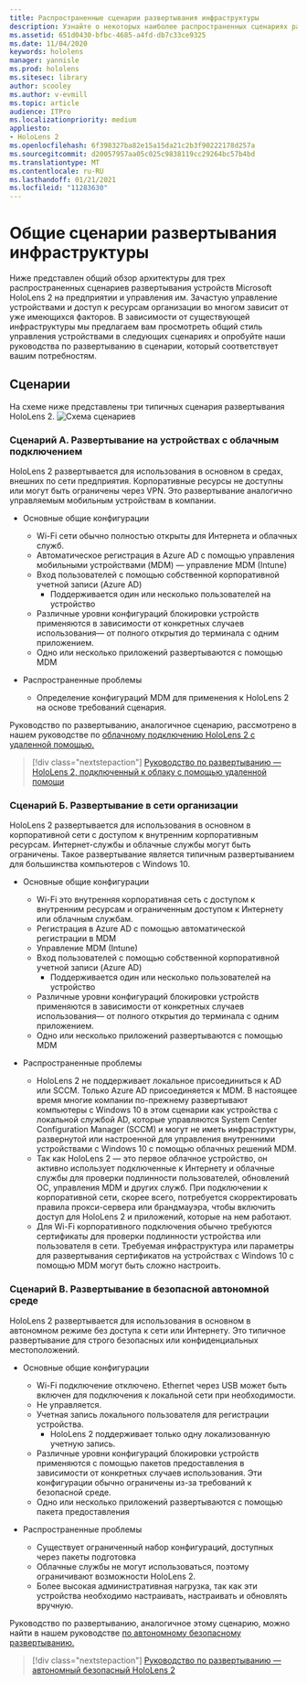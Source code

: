```yaml
---
title: Распространенные сценарии развертывания инфраструктуры
description: Узнайте о некоторых наиболее распространенных сценариях развертывания, основанных на различных развертываниях инфраструктуры для смешанной реальности.
ms.assetid: 651d0430-bfbc-4685-a4fd-db7c33ce9325
ms.date: 11/04/2020
keywords: hololens
manager: yannisle
ms.prod: hololens
ms.sitesec: library
author: scooley
ms.author: v-evmill
ms.topic: article
audience: ITPro
ms.localizationpriority: medium
appliesto:
- HoloLens 2
ms.openlocfilehash: 6f398327ba82e15a15da21c2b3f90222178d257a
ms.sourcegitcommit: d20057957aa05c025c9838119cc29264bc57b4bd
ms.translationtype: MT
ms.contentlocale: ru-RU
ms.lasthandoff: 01/21/2021
ms.locfileid: "11283630"
---
```

# Общие сценарии развертывания инфраструктуры

Ниже представлен общий обзор архитектуры для трех распространенных сценариев развертывания устройств Microsoft HoloLens 2 на предприятии и управления им. Зачастую управление устройствами и доступ к ресурсам организации во многом зависит от уже имеющихся факторов. В зависимости от существующей инфраструктуры мы предлагаем вам просмотреть общий стиль управления устройствами в следующих сценариях и опробуйте наши руководства по развертыванию в сценарии, который соответствует вашим потребностям.

## Сценарии

На схеме ниже представлены три типичных сценария развертывания HoloLens 2.
![Схема сценариев](images/scenarios.jpg)

### Сценарий А. Развертывание на устройствах с облачным подключением

HoloLens 2 развертывается для использования в основном в средах, внешних по сети предприятия. Корпоративные ресурсы не доступны или могут быть ограничены через VPN. Это развертывание аналогично управляемым мобильным устройствам в компании.
 * Основные общие конфигурации
   * Wi-Fi сети обычно полностью открыты для Интернета и облачных служб.
   * Автоматическое регистрация в Azure AD с помощью управления мобильными устройствами (MDM) — управление MDM (Intune)
   * Вход пользователей с помощью собственной корпоративной учетной записи (Azure AD)
     * Поддерживается один или несколько пользователей на устройство
   * Различные уровни конфигураций блокировки устройств применяются в зависимости от конкретных случаев использования— от полного открытия до терминала с одним приложением.
   * Одно или несколько приложений развертываются с помощью MDM

* Распространенные проблемы
   * Определение конфигураций MDM для применения к HoloLens 2 на основе требований сценария.

Руководство по развертыванию, аналогичное сценарию, рассмотрено в нашем руководстве по [облачному подключению HoloLens 2 с удаленной помощью.](hololens2-cloud-connected-overview.md)

> [!div class="nextstepaction"]
> [Руководство по развертыванию — HoloLens 2, подключенный к облаку с помощью удаленной помощи](hololens2-cloud-connected-overview.md)

### Сценарий Б. Развертывание в сети организации

HoloLens 2 развертывается для использования в основном в корпоративной сети с доступом к внутренним корпоративным ресурсам. Интернет-службы и облачные службы могут быть ограничены. Такое развертывание является типичным развертыванием для большинства компьютеров с Windows 10.

 * Основные общие конфигурации
   * Wi-Fi это внутренняя корпоративная сеть с доступом к внутренним ресурсам и ограниченным доступом к Интернету или облачным службам.
   * Регистрация в Azure AD с помощью автоматической регистрации в MDM
   * Управление MDM (Intune)
   * Вход пользователей с помощью собственной корпоративной учетной записи (Azure AD)
     * Поддерживается один или несколько пользователей на устройство
   * Различные уровни конфигураций блокировки устройств применяются в зависимости от конкретных случаев использования— от полного открытия до терминала с одним приложением.
   * Одно или несколько приложений развертываются с помощью MDM

 * Распространенные проблемы
   * HoloLens 2 не поддерживает локальное присоединиться к AD или SCCM. Только Azure AD присоединяется к MDM. В настоящее время многие компании по-прежнему развертывают компьютеры с Windows 10 в этом сценарии как устройства с локальной службой AD, которые управляются System Center Configuration Manager (SCCM) и могут не иметь инфраструктуры, развернутой или настроенной для управления внутренними устройствами с Windows 10 с помощью облачных решений MDM.
   * Так как HoloLens 2 — это первое облачное устройство, он активно использует подключенные к Интернету и облачные службы для проверки подлинности пользователей, обновлений ОС, управления MDM и других служб. При подключении к корпоративной сети, скорее всего, потребуется скорректировать правила прокси-сервера или брандмауэра, чтобы включить доступ для HoloLens 2 и приложений, которые на нем работают.
   * Для Wi-Fi корпоративного подключения обычно требуются сертификаты для проверки подлинности устройства или пользователя в сети. Требуемая инфраструктура или параметры для развертывания сертификатов на устройствах с Windows 10 с помощью MDM могут быть сложно настроить.

### Сценарий В. Развертывание в безопасной автономной среде

HoloLens 2 развертывается для использования в основном в автономном режиме без доступа к сети или Интернету. Это типичное развертывание для строго безопасных или конфиденциальных местоположений.
 * Основные общие конфигурации
   * Wi-Fi подключение отключено. Ethernet через USB может быть включен для подключения к локальной сети при необходимости.
   * Не управляется.
   * Учетная запись локального пользователя для регистрации устройства.
     * HoloLens 2 поддерживает только одну локализованную учетную запись.
   * Различные уровни конфигураций блокировки устройств применяются с помощью пакетов предоставления в зависимости от конкретных случаев использования. Эти конфигурации обычно ограничены из-за требований к безопасной среде.
   * Одно или несколько приложений развертываются с помощью пакета предоставления

 * Распространенные проблемы
   * Существует ограниченный набор конфигураций, доступных через пакеты подготовка
   * Облачные службы не могут использоваться, поэтому ограничивают возможности HoloLens 2.
   * Более высокая административная нагрузка, так как эти устройства необходимо настраивать, настраивать и обновлять вручную.

Руководство по развертыванию, аналогичное этому сценарию, можно найти в нашем руководстве [по автономному безопасному развертыванию.](hololens-common-scenarios-offline-secure.md)

> [!div class="nextstepaction"]
> [Руководство по развертыванию — автономный безопасный HoloLens 2](hololens-common-scenarios-offline-secure.md)
